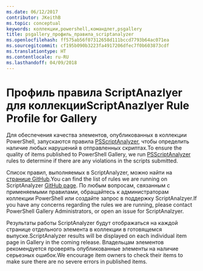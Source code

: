 ```yaml
---
ms.date: 06/12/2017
contributor: JKeithB
ms.topic: conceptual
keywords: коллекции,powershell,командлет,psgallery
title: psgallery_профиль_правила_scriptanalyzer
ms.openlocfilehash: ff575ab56f07312658d111bccd7793b64ac071ea
ms.sourcegitcommit: cf195b090b3223fa4917206dfec7f0b603873cdf
ms.translationtype: HT
ms.contentlocale: ru-RU
ms.lasthandoff: 04/09/2018
---
```

# <a name="scriptanazlyer-rule-profile-for-gallery"></a><span data-ttu-id="f5cf5-103">Профиль правила ScriptAnazlyer для коллекции</span><span class="sxs-lookup"><span data-stu-id="f5cf5-103">ScriptAnazlyer Rule Profile for Gallery</span></span>
<span data-ttu-id="f5cf5-104">Для обеспечения качества элементов, опубликованных в коллекции PowerShell, запускаются правила [PSScriptAnalyzer](https://github.com/PowerShell/PSScriptAnalyzer), чтобы определить наличие любых нарушений в отправленных скриптах.</span><span class="sxs-lookup"><span data-stu-id="f5cf5-104">To ensure the quality of items published to PowerShell Gallery, we run [PSScriptAnalyzer](https://github.com/PowerShell/PSScriptAnalyzer) rules to determine if there are any violations in the scripts submitted.</span></span>

<span data-ttu-id="f5cf5-105">Список правил, выполняемых в ScriptAnalyzer, можно найти на [странице GitHub](https://github.com/PowerShell/PSScriptAnalyzer/blob/development/Engine/Settings/PSGallery.psd1).</span><span class="sxs-lookup"><span data-stu-id="f5cf5-105">You can find the list of rules we are running on ScriptAnalyzer [GitHub page](https://github.com/PowerShell/PSScriptAnalyzer/blob/development/Engine/Settings/PSGallery.psd1).</span></span>
<span data-ttu-id="f5cf5-106">По любым вопросам, связанным с применяемыми правилами, обращайтесь к администраторам коллекции PowerShell или создайте запрос в поддержку ScriptAnalzyer.</span><span class="sxs-lookup"><span data-stu-id="f5cf5-106">If you have any concerns regarding the rules we are running, please contact PowerShell Gallery Administrators, or open an issue for ScriptAnalzyer.</span></span>

<span data-ttu-id="f5cf5-107">Результаты работы ScriptAnalyzer будут отображаться на каждой странице отдельного элемента в коллекции в готовящемся выпуске.</span><span class="sxs-lookup"><span data-stu-id="f5cf5-107">ScriptAnalyzer results will be displayed on each individual item page in Gallery in the coming release.</span></span> <span data-ttu-id="f5cf5-108">Владельцам элементов рекомендуется проверять опубликованные элементы на наличие серьезных ошибок.</span><span class="sxs-lookup"><span data-stu-id="f5cf5-108">We encourage item owners to check their items to make sure there are no severe errors in published items.</span></span>